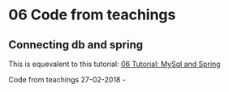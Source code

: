 # 06 Code from teachings

## Connecting db and spring

This is equevalent to this tutorial: [06 Tutorial: MySql and Spring](https://github.com/Dat17i/06_tutorial_mysql_and_spring/blob/master/README.md)

Code from teachings 27-02-2018 - 
